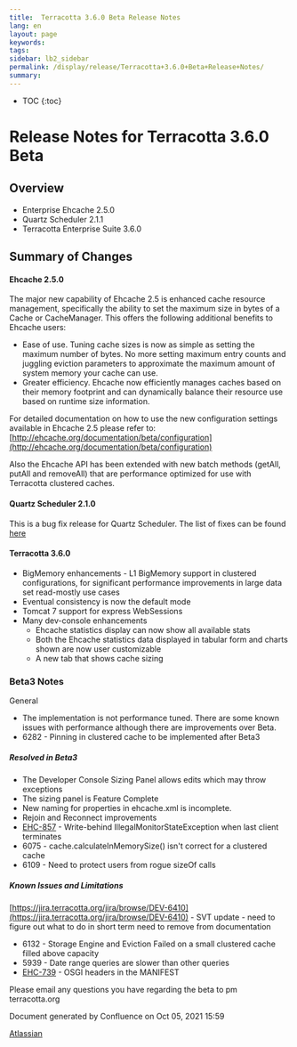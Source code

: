 ```yaml
---
title:  Terracotta 3.6.0 Beta Release Notes  
lang: en
layout: page
keywords:
tags:
sidebar: lb2_sidebar
permalink: /display/release/Terracotta+3.6.0+Beta+Release+Notes/
summary:
---
```


* TOC
{:toc}

Release Notes for Terracotta 3.6.0 Beta
=======================================

Overview
--------

*   Enterprise Ehcache 2.5.0
*   Quartz Scheduler 2.1.1
*   Terracotta Enterprise Suite 3.6.0

Summary of Changes
------------------

#### Ehcache 2.5.0

The major new capability of Ehcache 2.5 is enhanced cache resource management, specifically the ability to set the maximum size in bytes of a Cache or CacheManager. This offers the following additional benefits to Ehcache users:

*   Ease of use. Tuning cache sizes is now as simple as setting the maximum number of bytes. No more setting maximum entry counts and juggling eviction parameters to approximate the maximum amount of system memory your cache can use.
*   Greater efficiency. Ehcache now efficiently manages caches based on their memory footprint and can dynamically balance their resource use based on runtime size information.

For detailed documentation on how to use the new configuration settings available in Ehcache 2.5 please refer to:  
[http://ehcache.org/documentation/beta/configuration](http://ehcache.org/documentation/beta/configuration)

Also the Ehcache API has been extended with new batch methods (getAll, putAll and removeAll) that are performance optimized for use with Terracotta clustered caches.

#### Quartz Scheduler 2.1.0

This is a bug fix release for Quartz Scheduler. The list of fixes can be found [here](https://jira.terracotta.org/jira/secure/ReleaseNote.jspa?projectId=10282&version=10981)

#### Terracotta 3.6.0

*   BigMemory enhancements - L1 BigMemory support in clustered configurations, for significant performance improvements in large data set read-mostly use cases
*   Eventual consistency is now the default mode
*   Tomcat 7 support for express WebSessions
*   Many dev-console enhancements
    *   Ehcache statistics display can now show all available stats
    *   Both the Ehcache statistics data displayed in tabular form and charts shown are now user customizable
    *   A new tab that shows cache sizing

### Beta3 Notes

General

*   The implementation is not performance tuned. There are some known issues with performance although there are improvements over Beta.
*   6282 - Pinning in clustered cache to be implemented after Beta3

##### Resolved in Beta3

*   The Developer Console Sizing Panel allows edits which may throw exceptions
*   The sizing panel is Feature Complete
*   New naming for properties in ehcache.xml is incomplete.
*   Rejoin and Reconnect improvements
*   [EHC-857](https://jira.terracotta.org/jira/browse/EHC-857) - Write-behind IllegalMonitorStateException when last client terminates
*   6075 - cache.calculateInMemorySize() isn't correct for a clustered cache
*   6109 - Need to protect users from rogue sizeOf calls

##### Known Issues and Limitations

[https://jira.terracotta.org/jira/browse/DEV-6410](https://jira.terracotta.org/jira/browse/DEV-6410) - SVT update - need to figure out what to do in short term need to remove from documentation

*   6132 - Storage Engine and Eviction Failed on a small clustered cache filled above capacity
*   5939 - Date range queries are slower than other queries
*   [EHC-739](https://jira.terracotta.org/jira/browse/EHC-739) - OSGI headers in the MANIFEST

Please email any questions you have regarding the beta to pm <at> terracotta.org

Document generated by Confluence on Oct 05, 2021 15:59

[Atlassian](http://www.atlassian.com/)
